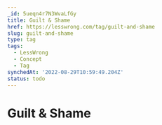```yaml
---
_id: 5ueqn4r7N3WvaLfGy
title: Guilt & Shame
href: https://lesswrong.com/tag/guilt-and-shame
slug: guilt-and-shame
type: tag
tags:
  - LessWrong
  - Concept
  - Tag
synchedAt: '2022-08-29T10:59:49.204Z'
status: todo
---
```


# Guilt & Shame
